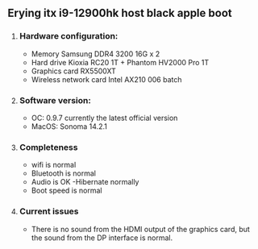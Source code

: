 ## Erying itx i9-12900hk host black apple boot
1. ### Hardware configuration:
   - Memory Samsung DDR4 3200 16G x 2
   - Hard drive Kioxia RC20 1T + Phantom HV2000 Pro 1T
   - Graphics card RX5500XT
   - Wireless network card Intel AX210 006 batch
     
3. ### Software version:
   - OC: 0.9.7 currently the latest official version
   - MacOS: Sonoma 14.2.1
  
4. ### Completeness
   - wifi is normal
   - Bluetooth is normal
   - Audio is OK
   -Hibernate normally
   - Boot speed is normal
  
5. ### Current issues
   - There is no sound from the HDMI output of the graphics card, but the sound from the DP interface is normal.
